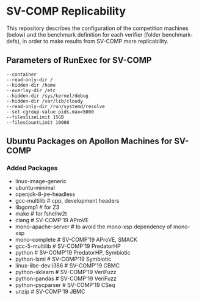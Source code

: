 # SV-COMP Replicability
This repository describes the configuration of the competition machines (below)
and the benchmark definition for each verifier (folder benchmark-defs),
in order to make results from SV-COMP more replicability.

## Parameters of RunExec for SV-COMP
```
--container
--read-only-dir /
--hidden-dir /home
--overlay-dir /etc
--hidden-dir /sys/kernel/debug
--hidden-dir /var/lib/cloudy
--read-only-dir /run/systemd/resolve
--set-cgroup-value pids.max=5000
--filesSizeLimit 15GB
--filesCountLimit 10000
```

## Ubuntu Packages on Apollon Machines for SV-COMP

### Added Packages
- linux-image-generic
- ubuntu-minimal
- openjdk-8-jre-headless
- gcc-multilib # cpp, development headers
- libgomp1 # for Z3
- make # for fshellw2t
- clang # SV-COMP'19 AProVE
- mono-apache-server # to avoid the mono-xsp dependency of mono-xsp
- mono-complete # SV-COMP'19 AProVE, SMACK
- gcc-5-multilib # SV-COMP'19 PredatorHP
- python # SV-COMP'19 PredatorHP, Symbiotic
- python-lxml # SV-COMP'19 Symbiotic
- linux-libc-dev:i386 # SV-COMP'19 CBMC
- python-sklearn # SV-COMP'19 VeriFuzz
- python-pandas # SV-COMP'19 VeriFuzz
- python-pycparser # SV-COMP'19 CSeq
- unzip # SV-COMP'19 JBMC


